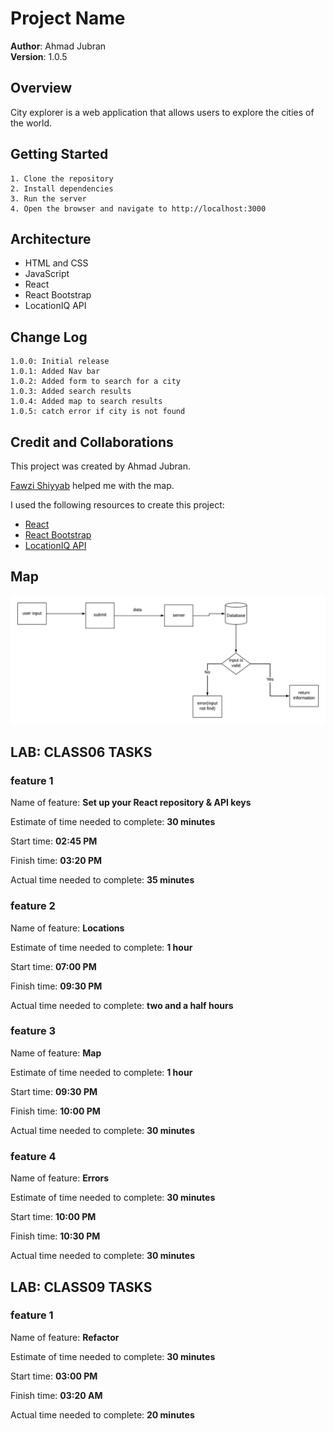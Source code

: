 # Project Name

**Author**: Ahmad Jubran  
**Version**: 1.0.5

## Overview

City explorer is a web application that allows users to explore the cities of the world.

## Getting Started

    1. Clone the repository
    2. Install dependencies
    3. Run the server
    4. Open the browser and navigate to http://localhost:3000

## Architecture

- HTML and CSS
- JavaScript
- React
- React Bootstrap
- LocationIQ API

## Change Log

    1.0.0: Initial release
    1.0.1: Added Nav bar
    1.0.2: Added form to search for a city
    1.0.3: Added search results
    1.0.4: Added map to search results
    1.0.5: catch error if city is not found

## Credit and Collaborations

This project was created by Ahmad Jubran.

[Fawzi Shiyyab](https://github.com/fawzi-shiyyab19) helped me with the map.

I used the following resources to create this project:

- [React](https://reactjs.org/)
- [React Bootstrap](https://react-bootstrap.github.io/)
- [LocationIQ API](https://www.locationiq.com/)

## Map

![Map](./src/image/ahmad_and_fawzi_lab06.png)

## LAB: CLASS06 TASKS

### feature 1

Name of feature: **Set up your React repository & API keys**

Estimate of time needed to complete: **30 minutes**

Start time: **02:45 PM**

Finish time: **03:20 PM**

Actual time needed to complete: **35 minutes**

### feature 2

Name of feature: **Locations**

Estimate of time needed to complete: **1 hour**

Start time: **07:00 PM**

Finish time: **09:30 PM**

Actual time needed to complete: **two and a half hours**

### feature 3

Name of feature: **Map**

Estimate of time needed to complete: **1 hour**

Start time: **09:30 PM**

Finish time: **10:00 PM**

Actual time needed to complete: **30 minutes**

### feature 4

Name of feature: **Errors**

Estimate of time needed to complete: **30 minutes**

Start time: **10:00 PM**

Finish time: **10:30 PM**

Actual time needed to complete: **30 minutes**

## LAB: CLASS09 TASKS

### feature 1

Name of feature: **Refactor**

Estimate of time needed to complete: **30 minutes**

Start time: **03:00 PM**

Finish time: **03:20 AM**

Actual time needed to complete: **20 minutes**
